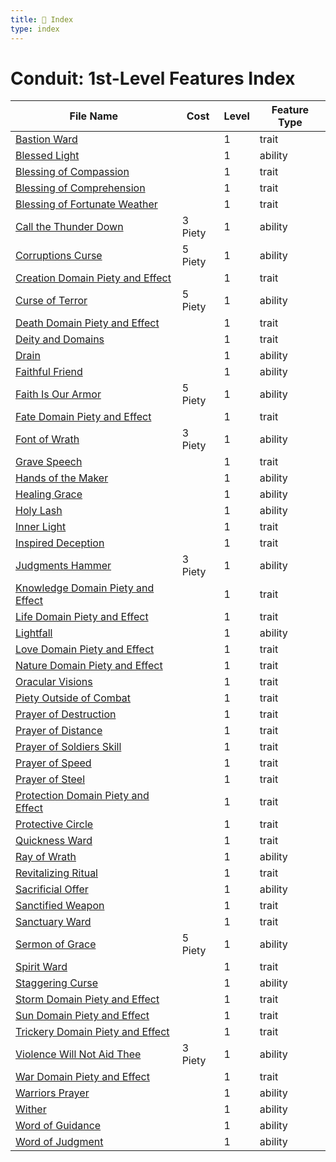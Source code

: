 ```yaml
---
title: 📑 Index
type: index
---
```


# Conduit: 1st-Level Features Index

| File Name                                                                           | Cost    | Level | Feature Type |
| ----------------------------------------------------------------------------------- | ------- | ----- | ------------ |
| [Bastion Ward](../Bastion%20Ward)                                                   |         | 1     | trait        |
| [Blessed Light](../Blessed%20Light)                                                 |         | 1     | ability      |
| [Blessing of Compassion](../Blessing%20of%20Compassion)                             |         | 1     | trait        |
| [Blessing of Comprehension](../Blessing%20of%20Comprehension)                       |         | 1     | trait        |
| [Blessing of Fortunate Weather](../Blessing%20of%20Fortunate%20Weather)             |         | 1     | trait        |
| [Call the Thunder Down](../Call%20the%20Thunder%20Down)                             | 3 Piety | 1     | ability      |
| [Corruptions Curse](../Corruptions%20Curse)                                         | 5 Piety | 1     | ability      |
| [Creation Domain Piety and Effect](../Creation%20Domain%20Piety%20and%20Effect)     |         | 1     | trait        |
| [Curse of Terror](../Curse%20of%20Terror)                                           | 5 Piety | 1     | ability      |
| [Death Domain Piety and Effect](../Death%20Domain%20Piety%20and%20Effect)           |         | 1     | trait        |
| [Deity and Domains](../Deity%20and%20Domains)                                       |         | 1     | trait        |
| [Drain](../Drain)                                                                   |         | 1     | ability      |
| [Faithful Friend](../Faithful%20Friend)                                             |         | 1     | ability      |
| [Faith Is Our Armor](../Faith%20Is%20Our%20Armor)                                   | 5 Piety | 1     | ability      |
| [Fate Domain Piety and Effect](../Fate%20Domain%20Piety%20and%20Effect)             |         | 1     | trait        |
| [Font of Wrath](../Font%20of%20Wrath)                                               | 3 Piety | 1     | ability      |
| [Grave Speech](../Grave%20Speech)                                                   |         | 1     | trait        |
| [Hands of the Maker](../Hands%20of%20the%20Maker)                                   |         | 1     | ability      |
| [Healing Grace](../Healing%20Grace)                                                 |         | 1     | ability      |
| [Holy Lash](../Holy%20Lash)                                                         |         | 1     | ability      |
| [Inner Light](../Inner%20Light)                                                     |         | 1     | trait        |
| [Inspired Deception](../Inspired%20Deception)                                       |         | 1     | trait        |
| [Judgments Hammer](../Judgments%20Hammer)                                           | 3 Piety | 1     | ability      |
| [Knowledge Domain Piety and Effect](../Knowledge%20Domain%20Piety%20and%20Effect)   |         | 1     | trait        |
| [Life Domain Piety and Effect](../Life%20Domain%20Piety%20and%20Effect)             |         | 1     | trait        |
| [Lightfall](../Lightfall)                                                           |         | 1     | ability      |
| [Love Domain Piety and Effect](../Love%20Domain%20Piety%20and%20Effect)             |         | 1     | trait        |
| [Nature Domain Piety and Effect](../Nature%20Domain%20Piety%20and%20Effect)         |         | 1     | trait        |
| [Oracular Visions](../Oracular%20Visions)                                           |         | 1     | trait        |
| [Piety Outside of Combat](../Piety%20Outside%20of%20Combat)                         |         | 1     | trait        |
| [Prayer of Destruction](../Prayer%20of%20Destruction)                               |         | 1     | trait        |
| [Prayer of Distance](../Prayer%20of%20Distance)                                     |         | 1     | trait        |
| [Prayer of Soldiers Skill](../Prayer%20of%20Soldiers%20Skill)                       |         | 1     | trait        |
| [Prayer of Speed](../Prayer%20of%20Speed)                                           |         | 1     | trait        |
| [Prayer of Steel](../Prayer%20of%20Steel)                                           |         | 1     | trait        |
| [Protection Domain Piety and Effect](../Protection%20Domain%20Piety%20and%20Effect) |         | 1     | trait        |
| [Protective Circle](../Protective%20Circle)                                         |         | 1     | trait        |
| [Quickness Ward](../Quickness%20Ward)                                               |         | 1     | trait        |
| [Ray of Wrath](../Ray%20of%20Wrath)                                                 |         | 1     | ability      |
| [Revitalizing Ritual](../Revitalizing%20Ritual)                                     |         | 1     | trait        |
| [Sacrificial Offer](../Sacrificial%20Offer)                                         |         | 1     | ability      |
| [Sanctified Weapon](../Sanctified%20Weapon)                                         |         | 1     | trait        |
| [Sanctuary Ward](../Sanctuary%20Ward)                                               |         | 1     | trait        |
| [Sermon of Grace](../Sermon%20of%20Grace)                                           | 5 Piety | 1     | ability      |
| [Spirit Ward](../Spirit%20Ward)                                                     |         | 1     | trait        |
| [Staggering Curse](../Staggering%20Curse)                                           |         | 1     | ability      |
| [Storm Domain Piety and Effect](../Storm%20Domain%20Piety%20and%20Effect)           |         | 1     | trait        |
| [Sun Domain Piety and Effect](../Sun%20Domain%20Piety%20and%20Effect)               |         | 1     | trait        |
| [Trickery Domain Piety and Effect](../Trickery%20Domain%20Piety%20and%20Effect)     |         | 1     | trait        |
| [Violence Will Not Aid Thee](../Violence%20Will%20Not%20Aid%20Thee)                 | 3 Piety | 1     | ability      |
| [War Domain Piety and Effect](../War%20Domain%20Piety%20and%20Effect)               |         | 1     | trait        |
| [Warriors Prayer](../Warriors%20Prayer)                                             |         | 1     | ability      |
| [Wither](../Wither)                                                                 |         | 1     | ability      |
| [Word of Guidance](../Word%20of%20Guidance)                                         |         | 1     | ability      |
| [Word of Judgment](../Word%20of%20Judgment)                                         |         | 1     | ability      |
